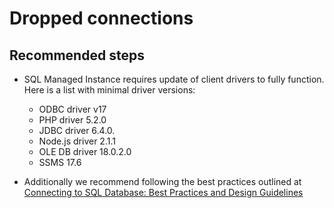 <properties
	pageTitle="Dropped connections"
	description="Dropped connections"
	infoBubbleText="Dropped connections"
	service=""
	resource=""
	authors="srdan-bozovic-msft"
	ms.author="srbozovi"
	displayOrder=""
	articleId="08653dfe-9403-4aca-a70c-c06311a99e24"
	diagnosticScenario=""
	selfHelpType="generic"
	supportTopicIds="32637259"
	resourceTags=""
	productPesIds="16259"
	cloudEnvironments="public"
/>

# Dropped connections

## **Recommended steps**

- SQL Managed Instance requires update of client drivers to fully function. Here is a list with minimal driver versions:

  - ODBC driver v17
  - PHP driver 5.2.0
  - JDBC driver 6.4.0.
  - Node.js driver 2.1.1
  - OLE DB driver 18.0.2.0
  - SSMS 17.6

- Additionally we recommend following the best practices outlined at [Connecting to SQL Database: Best Practices and Design Guidelines](https://azure.microsoft.com/documentation/articles/sql-database-connect-central-recommendations/)
